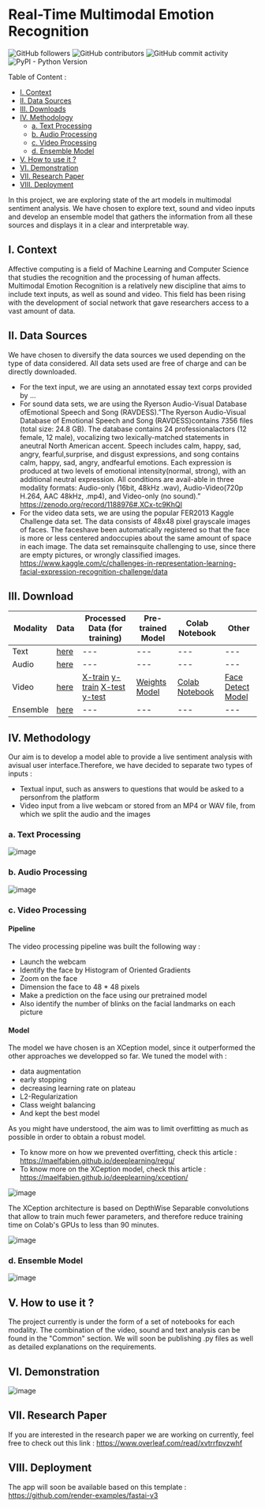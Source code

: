 # Real-Time Multimodal Emotion Recognition

<img alt="GitHub followers" src="https://img.shields.io/github/followers/maelfabien.svg?style=social"> <img alt="GitHub contributors" src="https://img.shields.io/github/contributors-anon/maelfabien/Multimodal-Emotion-Recognition.svg"> <img alt="GitHub commit activity" src="https://img.shields.io/github/commit-activity/y/maelfabien/Multimodal-Emotion-Recognition.svg"> <img alt="PyPI - Python Version" src="https://img.shields.io/pypi/pyversions/3.svg">

Table of Content :
- [I. Context](https://github.com/maelfabien/Multimodal-Emotion-Recognition/blob/master/README.md#i-context)
- [II. Data Sources](https://github.com/maelfabien/Multimodal-Emotion-Recognition/blob/master/README.md#ii-data-sources)
- [III. Downloads](https://github.com/maelfabien/Multimodal-Emotion-Recognition/blob/master/README.md#iii-download)
- [IV. Methodology](https://github.com/maelfabien/Multimodal-Emotion-Recognition/blob/master/README.md#iv-methodology)
  - [a. Text Processing](https://github.com/maelfabien/Multimodal-Emotion-Recognition/blob/master/README.md#a-text-processing)
  - [b. Audio Processing](https://github.com/maelfabien/Multimodal-Emotion-Recognition/blob/master/README.md#b-audio-processing)
  - [c. Video Processing](https://github.com/maelfabien/Multimodal-Emotion-Recognition/blob/master/README.md#c-video-processing)
  - [d. Ensemble Model](https://github.com/maelfabien/Multimodal-Emotion-Recognition/blob/master/README.md#d-ensemble-model)
- [V. How to use it ?](https://github.com/maelfabien/Multimodal-Emotion-Recognition/blob/master/README.md#v-how-to-use-it-)
- [VI. Demonstration](https://github.com/maelfabien/Multimodal-Emotion-Recognition/blob/master/README.md#vi-demonstration)
- [VII. Research Paper](https://github.com/maelfabien/Multimodal-Emotion-Recognition/blob/master/README.md#vii-research-paper) 
- [VIII. Deployment](https://github.com/maelfabien/Multimodal-Emotion-Recognition/blob/master/README.md#viii-deployment) 

In this project, we are exploring state of the art models in multimodal sentiment analysis. We have chosen to explore text, sound and video inputs and develop an ensemble model that gathers the information from all these sources and displays it in a clear and interpretable way. 

## I. Context

Affective computing is a field of Machine Learning and Computer Science that studies the recognition and the processing of human affects. 
Multimodal Emotion Recognition is a relatively new discipline that aims to include text inputs, as well as sound and video. This field has been rising with the development of social network that gave researchers access to a vast amount of data.


## II. Data Sources
We have chosen to diversify the data sources we used depending on the type of data considered. All data sets used are free of charge and can be directly downloaded.
- For the text input, we are using an annotated essay text corps provided by ...
- For sound data sets, we are using the Ryerson Audio-Visual Database ofEmotional Speech and Song (RAVDESS).”The Ryerson Audio-Visual Database of Emotional Speech and Song (RAVDESS)contains 7356 files (total size: 24.8 GB). The database contains 24 professionalactors (12 female, 12 male), vocalizing two lexically-matched statements in aneutral North American accent. Speech includes calm, happy, sad, angry, fearful,surprise, and disgust expressions, and song contains calm, happy, sad, angry, andfearful emotions. Each expression is produced at two levels of emotional intensity(normal, strong), with an additional neutral expression. All conditions are avail-able in three modality formats: Audio-only (16bit, 48kHz .wav), Audio-Video(720p H.264, AAC 48kHz, .mp4), and Video-only (no sound).” https://zenodo.org/record/1188976#.XCx-tc9KhQI
- For the video data sets, we are using the popular FER2013 Kaggle Challenge data set. The data consists of 48x48 pixel grayscale images of faces. The faceshave been automatically registered so that the face is more or less centered andoccupies about the same amount of space in each image. The data set remainsquite challenging to use, since there are empty pictures, or wrongly classified images. https://www.kaggle.com/c/challenges-in-representation-learning-facial-expression-recognition-challenge/data

## III. Download

| Modality | Data | Processed Data (for training) | Pre-trained Model | Colab Notebook |Other |
| --- | --- | --- | --- | --- | --- |
| Text | [here](https://drive.google.com/file/d/1hWqVdOYNvCuioiDk-CBgMtKOgl05aA--/view?usp=sharing) | --- |  --- | --- | --- |
| Audio | [here](https://drive.google.com/file/d/1hWqVdOYNvCuioiDk-CBgMtKOgl05aA--/view?usp=sharing) | --- |  --- | --- | --- |
| Video | [here](https://drive.google.com/file/d/1hWqVdOYNvCuioiDk-CBgMtKOgl05aA--/view?usp=sharing) | [X-train](https://drive.google.com/file/d/14xs-0nZNQuuMdtTOwqcJQm_GZ_rTO8mB/view?usp=sharing) [y-train](https://drive.google.com/file/d/1EX5KkPquwpHD9ZKpTxGhk3_RFmVDD8bf/view?usp=sharing) [X-test](https://drive.google.com/file/d/1TFH3kvGDS0iWjqKYo3lZuIu65I9h0LYr/view?usp=sharing) [y-test](https://drive.google.com/file/d/1HTzGc_J4kTQRFvLIvcMQA3mt6PnyNT53/view?usp=sharing) |  [Weights](https://drive.google.com/file/d/1-L3LnxVXv4vByg_hqxXMZPvjKSQ12Ycs/view?usp=sharing) [Model](https://drive.google.com/file/d/1_dpHN9L6hsQYzTX2zk9K5JF2CZ1FOcZh/view?usp=sharing) | [Colab Notebook](https://colab.research.google.com/drive/1dV1IvYLV24vXGvyzMFNAA18csu8btV2-) | [Face Detect Model](https://drive.google.com/file/d/18YMrAStwXbN-aPZ45ylNrdAXQQPJx0Hd/view?usp=sharing)
| Ensemble | [here](https://drive.google.com/file/d/1hWqVdOYNvCuioiDk-CBgMtKOgl05aA--/view?usp=sharing) | --- |  --- | --- | --- |

## IV. Methodology
Our aim is to develop a model able to provide a live sentiment analysis with avisual user interface.Therefore, we have decided to separate two types of inputs :
- Textual input, such as answers to questions that would be asked to a personfrom the platform
- Video input from a live webcam or stored from an MP4 or WAV file, from which we split the audio and the images

### a. Text Processing 

![image](/Presentation/Images/text_pipeline.png)

### b. Audio Processing

![image](/Presentation/Images/sound_pipeline.png)

### c. Video Processing

#### Pipeline

The video processing pipeline was built the following way :
- Launch the webcam
- Identify the face by Histogram of Oriented Gradients
- Zoom on the face
- Dimension the face to 48 * 48 pixels
- Make a prediction on the face using our pretrained model
- Also identify the number of blinks on the facial landmarks on each picture

#### Model

The model we have chosen is an XCeption model, since it outperformed the other approaches we developped so far. We tuned the model with :
- data augmentation
- early stopping
- decreasing learning rate on plateau
- L2-Regularization
- Class weight balancing
- And kept the best model

As you might have understood, the aim was to limit overfitting as much as possible in order to obtain a robust model. 

- To know more on how we prevented overfitting, check this article : https://maelfabien.github.io/deeplearning/regu/
- To know more on the XCeption model, check this article : https://maelfabien.github.io/deeplearning/xception/

![image](/Presentation/Images/model_fit.png)

The XCeption architecture is based on DepthWise Separable convolutions that allow to train much fewer parameters, and therefore reduce training time on Colab's GPUs to less than 90 minutes.

![image](/Presentation/Images/video_pipeline2.png)

### d. Ensemble Model

![image](/Presentation/Images/ensemble_pipeline.png)

## V. How to use it ?

The project currently is under the form of a set of notebooks for each modality. The combination of the video, sound and text analysis can be found in the "Common" section. We will soon be publishing .py files as well as detailed explanations on the requirements. 

## VI. Demonstration

![image](/Presentation/Images/Mon-film-7_1.gif)


## VII. Research Paper

If you are interested in the research paper we are working on currently, feel free to check out this link :
https://www.overleaf.com/read/xvtrrfpvzwhf

## VIII. Deployment

The app will soon be available based on this template : https://github.com/render-examples/fastai-v3
